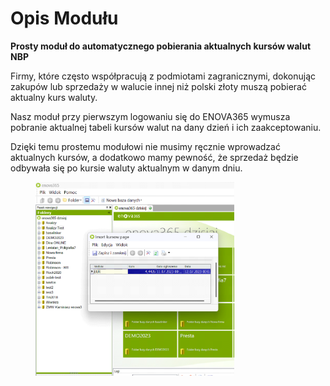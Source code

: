 # Opis Modułu

<b>Prosty moduł do automatycznego pobierania aktualnych kursów walut NBP</b><br />

Firmy, które często współpracują z podmiotami zagranicznymi, dokonując zakupów lub sprzedaży w walucie innej niż polski złoty muszą pobierać aktualny kurs waluty.<br />

Nasz moduł przy pierwszym logowaniu się do ENOVA365 wymusza pobranie aktualnej tabeli kursów walut na dany dzień i ich zaakceptowaniu.<br />

Dzięki temu prostemu modułowi nie musimy ręcznie wprowadzać aktualnych kursów, a dodatkowo mamy pewność, że sprzedaż będzie odbywała się po kursie waluty aktualnym w danym dniu.

<figure markdown>
<img src=".././assets/waluty.png" alt="Enova waluty" style="width:75%; margin: 0 auto;"/>
</figure>